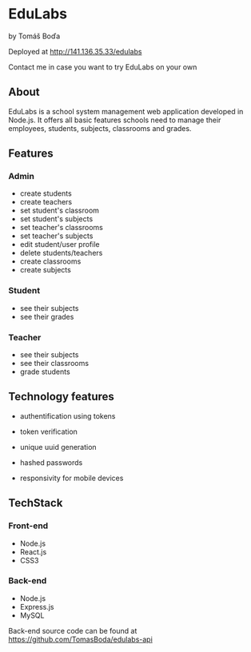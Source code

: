 # EduLabs
by Tomáš Boďa

Deployed at http://141.136.35.33/edulabs

Contact me in case you want to try EduLabs on your own

## About
EduLabs is a school system management web application developed in Node.js. It offers all basic features schools need to manage their employees, students, subjects, classrooms and grades.

## Features

### Admin
- create students
- create teachers
- set student's classroom
- set student's subjects
- set teacher's classrooms
- set teacher's subjects
- edit student/user profile
- delete students/teachers
- create classrooms
- create subjects

### Student
- see their subjects
- see their grades

### Teacher
- see their subjects
- see their classrooms
- grade students

## Technology features
- authentification using tokens
- token verification
- unique uuid generation
- hashed passwords

- responsivity for mobile devices

## TechStack

### Front-end
- Node.js
- React.js
- CSS3

### Back-end
- Node.js
- Express.js
- MySQL


Back-end source code can be found at https://github.com/TomasBoda/edulabs-api
